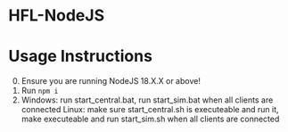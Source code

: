 # HFL-NodeJS

# Usage Instructions
0. Ensure you are running NodeJS 18.X.X or above!
1. Run `npm i`
2. Windows: run start_central.bat, run start_sim.bat when all clients are connected
   Linux: make sure start_central.sh is executeable and run it, make executeable and run start_sim.sh when all clients are connected
